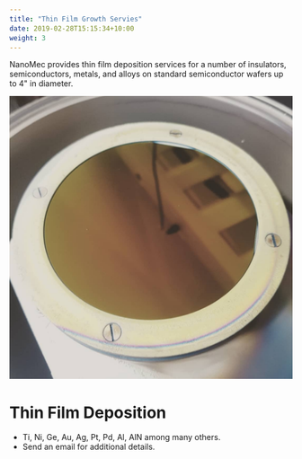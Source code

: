 ```yaml
---
title: "Thin Film Growth Servies"
date: 2019-02-28T15:15:34+10:00
weight: 3
---
```


NanoMec provides thin film deposition services for a number of insulators, semiconductors, metals, and alloys on standard semiconductor wafers up to 4" in diameter.

![Accounting Services](/images/thinfilm.jpg)

# Thin Film Deposition

- Ti, Ni, Ge, Au, Ag, Pt, Pd, Al, AlN among many others. 
- Send an email for additional details.